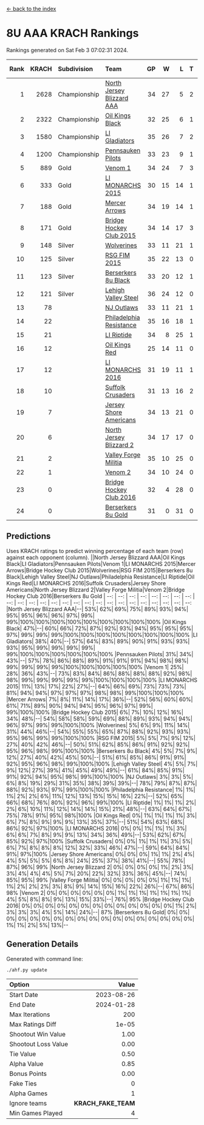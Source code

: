 [<- back to the index](readme.md)
# 8U AAA KRACH Rankings
Rankings generated on Sat Feb  3 07:02:31 2024.

Rank|KRACH|Subdivision|Team|GP|W|L|T|OTW|OTL|SoS|Exp Wins|Win Diff
---:|---:|:---|:---|---:|---:|---:|---:|---:|---:|---:|---:|---:
1|2628|Championship|[North Jersey Blizzard AAA](https://gamesheetstats.com/seasons/3659/teams/140205/schedule)|34|27|5|2|0|0|712|28.8|-0.0
2|2322|Championship|[Oil Kings Black](https://gamesheetstats.com/seasons/3659/teams/140206/schedule)|32|25|6|1|1|0|785|26.3|-0.0
3|1580|Championship|[LI Gladiators](https://gamesheetstats.com/seasons/3659/teams/140201/schedule)|35|26|7|2|1|0|756|27.8|-0.0
4|1200|Championship|[Pennsauken Pilots](https://gamesheetstats.com/seasons/3659/teams/140208/schedule)|33|23|9|1|0|0|804|24.3|-0.0
5|889|Gold|[Venom 1](https://gamesheetstats.com/seasons/3659/teams/140213/schedule)|34|24|7|3|2|1|585|26.3|-0.0
6|333|Gold|[LI MONARCHS 2015](https://gamesheetstats.com/seasons/3659/teams/140198/schedule)|30|15|14|1|0|0|846|16.3|-0.0
7|188|Gold|[Mercer Arrows](https://gamesheetstats.com/seasons/3659/teams/140202/schedule)|34|19|14|1|2|1|457|20.3|-0.0
8|171|Gold|[Bridge Hockey Club 2015](https://gamesheetstats.com/seasons/3659/teams/140194/schedule)|34|14|17|3|1|3|621|16.3|-0.0
9|148|Silver|[Wolverines](https://gamesheetstats.com/seasons/3659/teams/140215/schedule)|33|11|21|1|0|2|848|12.3|-0.0
10|125|Silver|[RSG FIM 2015](https://gamesheetstats.com/seasons/3659/teams/140210/schedule)|35|22|13|0|0|1|424|22.9|0.0
11|123|Silver|[Berserkers 8u Black](https://gamesheetstats.com/seasons/3659/teams/140192/schedule)|33|20|12|1|0|0|331|21.4|0.0
12|121|Silver|[Lehigh Valley Steel](https://gamesheetstats.com/seasons/3659/teams/140197/schedule)|36|24|12|0|2|0|312|24.8|-0.0
13|78||[NJ Outlaws](https://gamesheetstats.com/seasons/3659/teams/140203/schedule)|33|11|21|1|1|2|692|12.3|-0.0
14|22||[Philadelphia Resistance](https://gamesheetstats.com/seasons/3659/teams/140209/schedule)|35|16|18|1|0|0|162|17.4|0.0
15|21||[LI Riptide](https://gamesheetstats.com/seasons/3659/teams/140200/schedule)|34|8|25|1|0|0|728|9.4|0.0
16|12||[Oil Kings Red](https://gamesheetstats.com/seasons/3659/teams/140207/schedule)|25|14|11|0|0|1|147|14.9|0.0
17|12||[LI MONARCHS 2016](https://gamesheetstats.com/seasons/3659/teams/140199/schedule)|31|19|11|1|3|0|26|20.4|0.0
18|10||[Suffolk Crusaders](https://gamesheetstats.com/seasons/3659/teams/140211/schedule)|31|13|16|2|2|1|102|14.9|0.0
19|7||[Jersey Shore Americans](https://gamesheetstats.com/seasons/3659/teams/140196/schedule)|34|13|21|0|0|2|119|13.9|0.0
20|6||[North Jersey Blizzard 2](https://gamesheetstats.com/seasons/3659/teams/140204/schedule)|34|17|17|0|2|2|30|17.9|0.0
21|2||[Valley Forge Militia](https://gamesheetstats.com/seasons/3659/teams/140212/schedule)|35|10|25|0|0|1|207|10.9|0.0
22|1||[Venom 2](https://gamesheetstats.com/seasons/3659/teams/140214/schedule)|34|10|24|0|2|1|26|10.9|0.0
23|0||[Bridge Hockey Club 2016](https://gamesheetstats.com/seasons/3659/teams/140195/schedule)|32|4|28|0|0|1|25|4.9|0.0
24|0||[Berserkers 8u Gold](https://gamesheetstats.com/seasons/3659/teams/140193/schedule)|31|0|31|0|0|0|14|0.9|0.0

## Predictions
Uses KRACH ratings to predict winning percentage of each team (row) against each opponent (column).
||North Jersey Blizzard AAA|Oil Kings Black|LI Gladiators|Pennsauken Pilots|Venom 1|LI MONARCHS 2015|Mercer Arrows|Bridge Hockey Club 2015|Wolverines|RSG FIM 2015|Berserkers 8u Black|Lehigh Valley Steel|NJ Outlaws|Philadelphia Resistance|LI Riptide|Oil Kings Red|LI MONARCHS 2016|Suffolk Crusaders|Jersey Shore Americans|North Jersey Blizzard 2|Valley Forge Militia|Venom 2|Bridge Hockey Club 2016|Berserkers 8u Gold
| --: | --: | --: | --: | --: | --: | --: | --: | --: | --: | --: | --: | --: | --: | --: | --: | --: | --: | --: | --: | --: | --: | --: | --: | --: 
|North Jersey Blizzard AAA|--| 53%| 62%| 69%| 75%| 89%| 93%| 94%| 95%| 95%| 96%| 96%| 97%| 99%| 99%|100%|100%|100%|100%|100%|100%|100%|100%|100%
|Oil Kings Black| 47%|--| 60%| 66%| 72%| 87%| 92%| 93%| 94%| 95%| 95%| 95%| 97%| 99%| 99%| 99%|100%|100%|100%|100%|100%|100%|100%|100%
|LI Gladiators| 38%| 40%|--| 57%| 64%| 83%| 89%| 90%| 91%| 93%| 93%| 93%| 95%| 99%| 99%| 99%| 99%| 99%|100%|100%|100%|100%|100%|100%
|Pennsauken Pilots| 31%| 34%| 43%|--| 57%| 78%| 86%| 88%| 89%| 91%| 91%| 91%| 94%| 98%| 98%| 99%| 99%| 99%| 99%|100%|100%|100%|100%|100%
|Venom 1| 25%| 28%| 36%| 43%|--| 73%| 83%| 84%| 86%| 88%| 88%| 88%| 92%| 98%| 98%| 99%| 99%| 99%| 99%| 99%|100%|100%|100%|100%
|LI MONARCHS 2015| 11%| 13%| 17%| 22%| 27%|--| 64%| 66%| 69%| 73%| 73%| 73%| 81%| 94%| 94%| 97%| 97%| 97%| 98%| 98%| 99%|100%|100%|100%
|Mercer Arrows|  7%|  8%| 11%| 14%| 17%| 36%|--| 52%| 56%| 60%| 60%| 61%| 71%| 89%| 90%| 94%| 94%| 95%| 96%| 97%| 99%| 99%|100%|100%
|Bridge Hockey Club 2015|  6%|  7%| 10%| 12%| 16%| 34%| 48%|--| 54%| 58%| 58%| 59%| 69%| 88%| 89%| 93%| 94%| 94%| 96%| 97%| 99%| 99%|100%|100%
|Wolverines|  5%|  6%|  9%| 11%| 14%| 31%| 44%| 46%|--| 54%| 55%| 55%| 65%| 87%| 88%| 92%| 93%| 93%| 95%| 96%| 99%| 99%|100%|100%
|RSG FIM 2015|  5%|  5%|  7%|  9%| 12%| 27%| 40%| 42%| 46%|--| 50%| 51%| 62%| 85%| 86%| 91%| 92%| 92%| 95%| 96%| 98%| 99%|100%|100%
|Berserkers 8u Black|  4%|  5%|  7%|  9%| 12%| 27%| 40%| 42%| 45%| 50%|--| 51%| 61%| 85%| 86%| 91%| 91%| 92%| 95%| 96%| 98%| 99%|100%|100%
|Lehigh Valley Steel|  4%|  5%|  7%|  9%| 12%| 27%| 39%| 41%| 45%| 49%| 49%|--| 61%| 84%| 85%| 91%| 91%| 92%| 94%| 95%| 98%| 99%|100%|100%
|NJ Outlaws|  3%|  3%|  5%|  6%|  8%| 19%| 29%| 31%| 35%| 38%| 39%| 39%|--| 78%| 79%| 87%| 87%| 88%| 92%| 93%| 97%| 99%|100%|100%
|Philadelphia Resistance|  1%|  1%|  1%|  2%|  2%|  6%| 11%| 12%| 13%| 15%| 15%| 16%| 22%|--| 52%| 65%| 66%| 68%| 76%| 80%| 92%| 96%| 99%|100%
|LI Riptide|  1%|  1%|  1%|  2%|  2%|  6%| 10%| 11%| 12%| 14%| 14%| 15%| 21%| 48%|--| 63%| 64%| 67%| 75%| 78%| 91%| 95%| 98%|100%
|Oil Kings Red|  0%|  1%|  1%|  1%|  1%|  3%|  6%|  7%|  8%|  9%|  9%|  9%| 13%| 35%| 37%|--| 51%| 54%| 63%| 68%| 86%| 92%| 97%|100%
|LI MONARCHS 2016|  0%|  0%|  1%|  1%|  1%|  3%|  6%|  6%|  7%|  8%|  9%|  9%| 13%| 34%| 36%| 49%|--| 53%| 62%| 67%| 85%| 92%| 97%|100%
|Suffolk Crusaders|  0%|  0%|  1%|  1%|  1%|  3%|  5%|  6%|  7%|  8%|  8%|  8%| 12%| 32%| 33%| 46%| 47%|--| 59%| 64%| 84%| 91%| 97%|100%
|Jersey Shore Americans|  0%|  0%|  0%|  1%|  1%|  2%|  4%|  4%|  5%|  5%|  5%|  6%|  8%| 24%| 25%| 37%| 38%| 41%|--| 55%| 78%| 87%| 96%| 99%
|North Jersey Blizzard 2|  0%|  0%|  0%|  0%|  1%|  2%|  3%|  3%|  4%|  4%|  4%|  5%|  7%| 20%| 22%| 32%| 33%| 36%| 45%|--| 74%| 85%| 95%| 99%
|Valley Forge Militia|  0%|  0%|  0%|  0%|  0%|  1%|  1%|  1%|  1%|  2%|  2%|  2%|  3%|  8%|  9%| 14%| 15%| 16%| 22%| 26%|--| 67%| 86%| 98%
|Venom 2|  0%|  0%|  0%|  0%|  0%|  0%|  1%|  1%|  1%|  1%|  1%|  1%|  1%|  4%|  5%|  8%|  8%|  9%| 13%| 15%| 33%|--| 76%| 95%
|Bridge Hockey Club 2016|  0%|  0%|  0%|  0%|  0%|  0%|  0%|  0%|  0%|  0%|  0%|  0%|  0%|  1%|  2%|  3%|  3%|  3%|  4%|  5%| 14%| 24%|--| 87%
|Berserkers 8u Gold|  0%|  0%|  0%|  0%|  0%|  0%|  0%|  0%|  0%|  0%|  0%|  0%|  0%|  0%|  0%|  0%|  0%|  0%|  1%|  1%|  2%|  5%| 13%|--

## Generation Details

Generated with command line:
```
./ahf.py update
```

| Option | Value |
| :----- | ----: |
| Start Date | 2023-08-26 |
| End Date | 2024-01-28 |
| Max Iterations | 200 |
| Max Ratings Diff | 1e-05 |
| Shootout Win Value | 1.00 |
| Shootout Loss Value | 0.00 |
| Tie Value | 0.50 |
| Alpha Value | 0.85 |
| Bonus Points | 0.00 |
| Fake Ties | 0 |
| Alpha Games | 1 |
| Ignore teams | __KRACH_FAKE_TEAM__ |
| Min Games Played | 4 |

